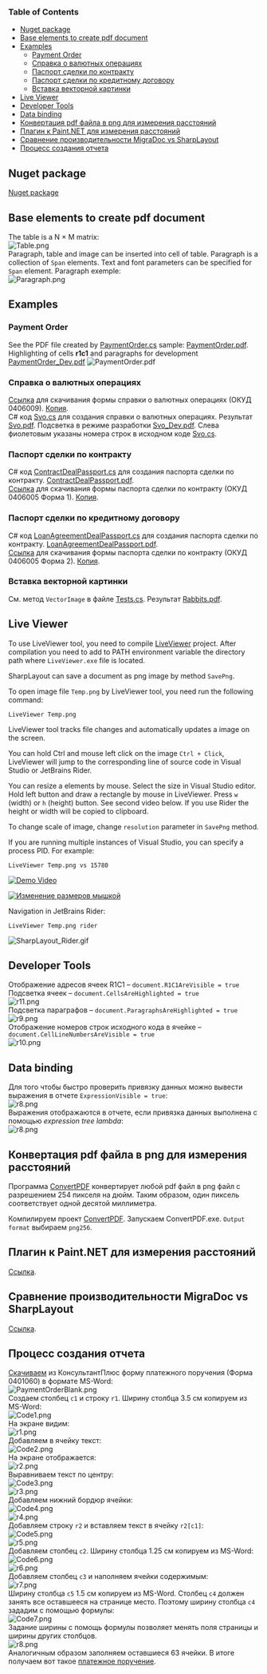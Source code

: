 ### Table of Contents  
- [Nuget package](#nuget-package)  
- [Base elements to create pdf document](#Base-elements-to-create-pdf-document)  
- [Examples](#Examples)  
  - [Payment Order](#Payment-Order)  
  - [Справка о валютных операциях](#Справка-о-валютных-операциях)  
  - [Паспорт сделки по контракту](#Паспорт-сделки-по-контракту)  
  - [Паспорт сделки по кредитному договору](#Паспорт-сделки-по-кредитному-договору)  
  - [Вставка векторной картинки](#Вставка-векторной-картинки)
- [Live Viewer](#live-viewer)  
- [Developer Tools](#developer-tools)
- [Data binding](#Data-binding)
- [Конвертация pdf файла в png для измерения расстояний](#Конвертация-pdf-файла-в-png-для-измерения-расстояний)  
- [Плагин к Paint.NET для измерения расстояний](#Плагин-к-paintnet-для-измерения-расстояний)
- [Сравнение производительности MigraDoc vs SharpLayout](#Сравнение-производительности-MigraDoc-vs-SharpLayout)
- [Процесс создания отчета](#Процесс-создания-отчета)  

## Nuget package
[Nuget package](https://www.nuget.org/packages/SharpLayout/)   

## Base elements to create pdf document
The table is a N × M matrix:  
![Table.png](Files/Table.png?raw=true)  
Paragraph, table and image can be inserted into cell of table.
Paragraph is a collection of `Span` elements.
Text and font parameters can be specified for `Span` element.
Paragraph exemple:  
![Paragraph.png](Files/Paragraph.png?raw=true)  

## Examples

### Payment Order
See the PDF file created by
[PaymentOrder.cs](Examples/PaymentOrder.cs)
sample:
[PaymentOrder.pdf](Files/PaymentOrder.pdf?raw=true).
Highlighting of cells **r1c1** and paragraphs for development
[PaymentOrder_Dev.pdf](Files/PaymentOrder_Dev.pdf?raw=true)
![PaymentOrder.pdf](Files/PaymentOrder.png?raw=true")

### Справка о валютных операциях
[Ссылка](http://www.consultant.ru/document/cons_doc_LAW_133766/8408aeb59bc953ca3bbce8a729e5a5dca3bd0705/)
для скачивания формы справки о валютных операциях (ОКУД 0406009).
[Копия](Files/LAW191272_0_20170628_171359.RTF).  
C# код [Svo.cs](Examples/Svo.cs) для создания справки о валютных операциях. Результат
[Svo.pdf](Files/Svo.pdf?raw=true). Подсветка в режиме разработки [Svo_Dev.pdf](Files/Svo_Dev.pdf?raw=true). Слева фиолетовым указаны номера строк в исходном коде [Svo.cs](Examples/Svo.cs).  

### Паспорт сделки по контракту
C# код [ContractDealPassport.cs](Examples/ContractDealPassport.cs) для создания паспорта сделки по контракту.
[ContractDealPassport.pdf](Files/ContractDealPassport.pdf?raw=true).  
[Ссылка](http://www.consultant.ru/document/Cons_doc_LAW_133766/775e60bb32004e2c078a5dca88b5bed4a0fa277e/)
для скачивания формы паспорта сделки по контракту (ОКУД 0406005 Форма 1).
[Копия](Files/LAW172722_0_20180026_141723.RTF).  

### Паспорт сделки по кредитному договору
C# код [LoanAgreementDealPassport.cs](Examples/LoanAgreementDealPassport.cs) для создания паспорта сделки по контракту.
[LoanAgreementDealPassport.pdf](Files/LoanAgreementDealPassport.pdf?raw=true).  
[Ссылка](http://www.consultant.ru/document/Cons_doc_LAW_133766/775e60bb32004e2c078a5dca88b5bed4a0fa277e/)
для скачивания формы паспорта сделки по контракту (ОКУД 0406005 Форма 2).
[Копия](Files/LAW172722_0_20180026_141723.RTF).  

### Вставка векторной картинки
См. метод `VectorImage` в файле [Tests.cs](Tests/Tests.cs). Результат [Rabbits.pdf](Files/Rabbits.pdf?raw=true).  

## Live Viewer

To use LiveViewer tool, you need to compile [LiveViewer](LiveViewer/LiveViewer.csproj) project. After compilation you need to add to PATH environment variable the directory path where `LiveViewer.exe` file is located.

SharpLayout can save a document as png image by method `SavePng`.

To open image file `Temp.png` by LiveViewer tool, you need run the following command:
```
LiveViewer Temp.png
```
LiveViewer tool tracks file changes and automatically updates a image on the screen. 

You can hold Ctrl and mouse left click on the image `Ctrl + Сlick`, LiveViewer will jump to the corresponding line of source code in Visual Studio or JetBrains Rider.

You can resize a elements by mouse. Select the size in Visual Studio editor. Hold left button and draw a rectangle by mouse in LiveViewer. Press `w` (width) or `h` (height) button. See second video below. If you use Rider the height or width will be copied to clipboard.

To change scale of image, change `resolution` parameter in `SavePng` method.

If you are running multiple instances of Visual Studio, you can specify a process PID. For example:  
```
LiveViewer Temp.png vs 15780
```

[![Demo Video](Files/video.png?raw=true)](https://youtu.be/GOKvKWak8Kg)

[![Изменение размеров мышкой](Files/video2.png?raw=true)](https://youtu.be/Zy6BkPnZxyY)

Navigation in JetBrains Rider:  
```
LiveViewer Temp.png rider
```
![SharpLayout_Rider.gif](Files/SharpLayout_Rider.gif?raw=true")

## Developer Tools
Отображение адресов ячеек R1C1 – `document.R1C1AreVisible = true`  
Подсветка ячеек – `document.CellsAreHighlighted = true`  
![r11.png](Files/r11.png?raw=true")  
Подсветка параграфов – `document.ParagraphsAreHighlighted = true`  
![r9.png](Files/r9.png?raw=true")  
Отображение номеров строк исходного кода в ячейке – `document.CellLineNumbersAreVisible = true`  
![r10.png](Files/r10.png?raw=true")  

## Data binding
Для того чтобы быстро проверить привязку данных можно вывести выражения в отчете `ExpressionVisible = true`:  
![r8.png](Files/r12.png?raw=true")  
Выражения отображаются в отчете, если привязка данных выполнена с помощью _expression tree lambda_:  
![r8.png](Files/r13.png?raw=true")  

## Конвертация pdf файла в png для измерения расстояний
 Программа [ConvertPDF](https://github.com/AVPolyakov/Pdf2Png) конвертирует любой pdf файл в png файл с разрешением 254 пикселя на дюйм. Таким образом, один пиксель соответствует одной десятой миллиметра.

 Компилируем проект [ConvertPDF](https://github.com/AVPolyakov/Pdf2Png). Запускаем ConvertPDF.exe. `Output format` выбираем `png256`.

 ## Плагин к Paint<span></span>.NET для измерения расстояний
 [Ссылка](https://github.com/AVPolyakov/MeasureSelection).

 ## Сравнение производительности MigraDoc vs SharpLayout
 [Ссылка](Files/MigraDocVsSharpLayout.md).

 ## Процесс создания отчета
[Скачиваем](http://www.consultant.ru/document/cons_doc_LAW_32449/6f63e20bf8ca001d7abacf60b7b29c8dfd44d261/)
из КонсультантПлюс форму платежного поручения (Форма 0401060) в формате MS-Word:  
![PaymentOrderBlank.png](Files/PaymentOrderBlank.png?raw=true)  
Создаем столбец `c1` и строку `r1`. Ширину столбца 3.5 см копируем из MS-Word:  
![Code1.png](Files/Code1.png?raw=true)  
На экране видим:  
![r1.png](Files/r1.png?raw=true)  
Добавляем в ячейку текст:  
![Code2.png](Files/Code2.png?raw=true)  
На экране отображается:  
![r2.png](Files/r2.png?raw=true)  
Выравниваем текст по центру:  
![Code3.png](Files/Code3.png?raw=true)  
![r3.png](Files/r3.png?raw=true)  
Добавляем нижний бордюр ячейки:  
![Code4.png](Files/Code4.png?raw=true)  
![r4.png](Files/r4.png?raw=true)  
Добавляем строку `r2` и вставляем текст в ячейку `r2[c1]`:  
![Code5.png](Files/Code5.png?raw=true)  
![r5.png](Files/r5.png?raw=true)  
Добавляем столбец `c2`. Ширину столбца 1.25 см копируем из MS-Word:  
![Code6.png](Files/Code6.png?raw=true")  
![r6.png](Files/r6.png?raw=true")  
Добавляем столбец `c3` и наполняем ячейки содержимым:  
![r7.png](Files/r7.png?raw=true")  
Ширину столбца `c5` 1.5 см копируем из MS-Word. Столбец `c4` должен занять все оставшееся на странице место. Поэтому ширину столбца `c4` зададим с помощью формулы:  
![Code7.png](Files/Code7.png?raw=true)  
Задание ширины с помощь формулы позволяет менять поля страницы и ширины других столбцов.  
![r8.png](Files/r8.png?raw=true")  
Аналогичным образом заполняем оставшиеся 63 ячейки.
В итоге получаем вот такое 
[платежное поручение](Files/PaymentOrder_Dev.pdf?raw=true).